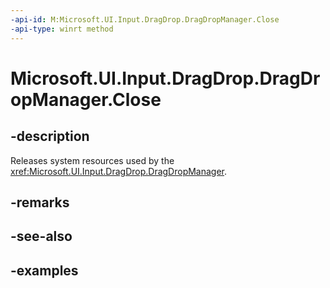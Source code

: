 ```yaml
---
-api-id: M:Microsoft.UI.Input.DragDrop.DragDropManager.Close
-api-type: winrt method
---
```


# Microsoft.UI.Input.DragDrop.DragDropManager.Close

<!--
// This member is not implemented in C#
-->

## -description

Releases system resources used by the <xref:Microsoft.UI.Input.DragDrop.DragDropManager>.

## -remarks

## -see-also

## -examples
